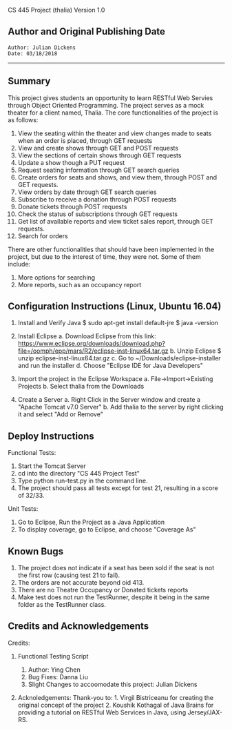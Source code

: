 CS 445 Project (thalia)
Version 1.0

Author and Original Publishing Date
---------------------------------------------------------------------------------
	Author: Julian Dickens
	Date: 03/18/2018
----------------------------------------------------------------------------------
Summary
---------------------------------------------------------------------------------
This project gives students an opportunity to learn RESTful Web Servies through Object Oriented Programming. The project serves as a mock theater for a client named, Thalia. The core functionalities of the project is as follows:
1. View the seating within the theater and view changes made to seats when an order is placed, through GET requests
2. View and create shows through GET and POST requests
3. View the sections of certain shows through GET requests
4. Update a show though a PUT request
5. Request seating information through GET search queries
6. Create orders for seats and shows, and view them, through POST and GET requests.
7. View orders by date through GET search queries
8. Subscribe to receive a donation through POST requests
9. Donate tickets through POST requests
10. Check the status of subscriptions through GET requests
11. Get list of available reports and view ticket sales report, through GET requests.
12. Search for orders

There are other functionalities that should have been implemented in the project, but due to the interest of time, they were not. Some of them include:
1. More options for searching
2. More reports, such as an occupancy report 

Configuration Instructions (Linux, Ubuntu 16.04)
----------------------------------------------------------------------------------
1. Install and Verify Java
$ sudo apt-get install default-jre
$ java -version

2. Install Eclipse
a. Download Eclipse from this link:
https://www.eclipse.org/downloads/download.php?file=/oomph/epp/mars/R2/eclipse-inst-linux64.tar.gz
b. Unzip Eclipse
$ unzip eclipse-inst-linux64.tar.gz
c. Go to ~/Downloads/eclipse-installer and run the installer
d. Choose "Eclipse IDE for Java Developers"


3. Import the project in the Eclipse Workspace
a. File->Import->Existing Projects
b. Select thalia from the Downloads

4. Create a Server
a. Right Click in the Server window and create a "Apache Tomcat v7.0 Server"
b. Add thalia to the server by right clicking it and select "Add or Remove"

Deploy Instructions 
----------------------------------------------------------------------------------
Functional Tests:
1. Start the Tomcat Server
2. cd into the directory "CS 445 Project Test"
3. Type python run-test.py in the command line.
4. The project should pass all tests except for test 21, resulting in a score of 32/33.

Unit Tests:
1. Go to Eclipse, Run the Project as a Java Application
2. To display coverage, go to Eclipse, and choose "Coverage As"

Known Bugs
---------------------------------------------------------------------------------
1. The project does not indicate if a seat has been sold if the seat is not the first row (causing test 21 to fail).
2. The orders are not accurate beyond oid 413.
3. There are no Theatre Occupancy or Donated tickets reports
4. Make test does not run the TestRunner, despite it being in the same folder as the TestRunner class.

Credits and Acknowledgements
----------------------------------------------------------------------------------
Credits:
1. Functional Testing Script

	1. Author: Ying Chen
	2. Bug Fixes: Danna Liu 
	3. Slight Changes to accoomodate this project: Julian Dickens 
2. Acknoledgements:
	Thank-you to:
		1. Virgil Bistriceanu for creating the original concept of the project 
		2. Koushik Kothagal of Java Brains for providing a tutorial on RESTful Web Services in Java, using Jersey/JAX-RS.







